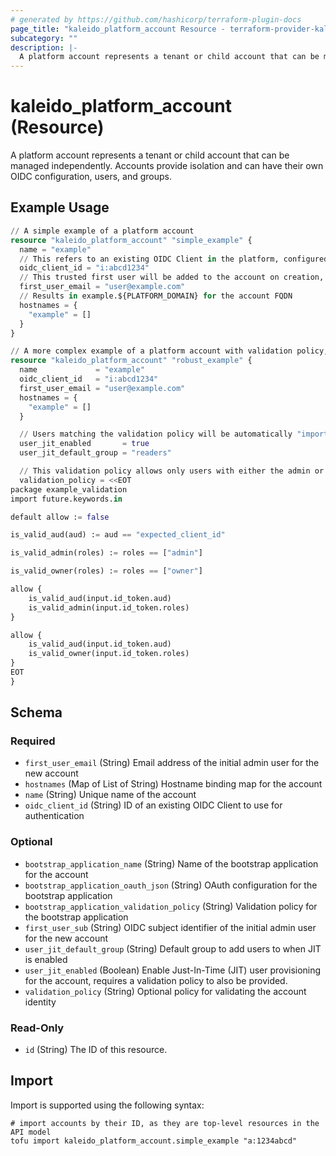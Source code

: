 ```yaml
---
# generated by https://github.com/hashicorp/terraform-plugin-docs
page_title: "kaleido_platform_account Resource - terraform-provider-kaleido"
subcategory: ""
description: |-
  A platform account represents a tenant or child account that can be managed independently. Accounts provide isolation and can have their own OIDC configuration, users, and groups.
---
```


# kaleido_platform_account (Resource)

A platform account represents a tenant or child account that can be managed independently. Accounts provide isolation and can have their own OIDC configuration, users, and groups.

## Example Usage

```terraform
// A simple example of a platform account
resource "kaleido_platform_account" "simple_example" {
  name = "example"
  // This refers to an existing OIDC Client in the platform, configured to login users via a trusted identity provider
  oidc_client_id = "i:abcd1234"
  // This trusted first user will be added to the account on creation, and will have admin access after first login
  first_user_email = "user@example.com"
  // Results in example.${PLATFORM_DOMAIN} for the account FQDN
  hostnames = {
    "example" = []
  }
}

// A more complex example of a platform account with validation policy, user JIT, and bootstrap application
resource "kaleido_platform_account" "robust_example" {
  name             = "example"
  oidc_client_id   = "i:abcd1234"
  first_user_email = "user@example.com"
  hostnames = {
    "example" = []
  }

  // Users matching the validation policy will be automatically "imported" on first login, and added to the 'readers' group if one exists
  user_jit_enabled       = true
  user_jit_default_group = "readers"

  // This validation policy allows only users with either the admin or owner roles to access the account
  validation_policy = <<EOT
package example_validation
import future.keywords.in

default allow := false

is_valid_aud(aud) := aud == "expected_client_id"

is_valid_admin(roles) := roles == ["admin"]

is_valid_owner(roles) := roles == ["owner"]

allow {
	is_valid_aud(input.id_token.aud)
	is_valid_admin(input.id_token.roles)
}

allow {
	is_valid_aud(input.id_token.aud)
	is_valid_owner(input.id_token.roles)
}
EOT
}
```

<!-- schema generated by tfplugindocs -->
## Schema

### Required

- `first_user_email` (String) Email address of the initial admin user for the new account
- `hostnames` (Map of List of String) Hostname binding map for the account
- `name` (String) Unique name of the account
- `oidc_client_id` (String) ID of an existing OIDC Client to use for authentication

### Optional

- `bootstrap_application_name` (String) Name of the bootstrap application for the account
- `bootstrap_application_oauth_json` (String) OAuth configuration for the bootstrap application
- `bootstrap_application_validation_policy` (String) Validation policy for the bootstrap application
- `first_user_sub` (String) OIDC subject identifier of the initial admin user for the new account
- `user_jit_default_group` (String) Default group to add users to when JIT is enabled
- `user_jit_enabled` (Boolean) Enable Just-In-Time (JIT) user provisioning for the account, requires a validation policy to also be provided.
- `validation_policy` (String) Optional policy for validating the account identity

### Read-Only

- `id` (String) The ID of this resource.

## Import

Import is supported using the following syntax:

```shell
# import accounts by their ID, as they are top-level resources in the API model
tofu import kaleido_platform_account.simple_example "a:1234abcd"
```

